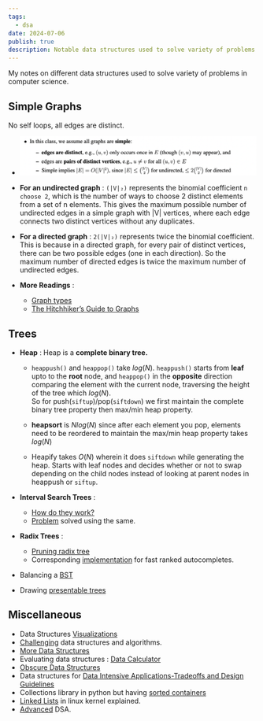 ```yaml
---
tags:
  - dsa
date: 2024-07-06
publish: true
description: Notable data structures used to solve variety of problems in computer science.
---
```


My notes on different data structures used to solve variety of problems in computer science.

## Simple Graphs 
No self loops, all edges are distinct.

* ![simple graphs](../images/simple_graphs.png)

* **For an undirected graph** :
`(|V|₂)` represents the binomial coefficient `n choose 2`, which is the number of ways to choose 2 distinct elements from a set of n elements. This gives the maximum possible number of undirected edges in a simple graph with |V| vertices, where each edge connects two distinct vertices without any duplicates.

* **For a directed graph** : 
`2(|V|₂)` represents twice the binomial coefficient. This is because in a directed graph, for every pair of distinct vertices, there can be two possible edges (one in each direction). So the maximum number of directed edges is twice the maximum number of undirected edges.

* **More Readings** : 
  * [Graph types](https://www.hillelwayne.com/post/graph-types/)
  * [The Hitchhiker’s Guide to Graphs](https://graphs.apiad.net/)

## Trees

* **Heap** : Heap is a **complete binary tree.** 

  * `heappush()` and `heappop()` take $log(N)$. `heappush()` starts from **leaf** upto to the **root** node, and `heappop()` in the **opposite** direction comparing the element with the current node,  traversing the height of the tree which $log(N)$. <br>So for push(`siftup`)/pop(`siftdown`) we first maintain the complete binary tree property then max/min heap property.  

  * **heapsort** is $Nlog(N)$ since after each element you pop, elements need to be reordered to maintain the max/min heap property takes $log(N)$

  * Heapify takes $O(N)$ wherein it does `siftdown` while generating the heap. Starts with leaf nodes and decides whether or not to swap depending on the child nodes instead of looking at parent nodes in heappush or `siftup`.

* **Interval Search Trees** : 
  * [How do they work?](https://youtu.be/q0QOYtSsTg4)
  * [Problem](https://leetcode.com/problems/merge-intervals/editorial/) solved using the same.

* **Radix Trees** : 
  * [Pruning radix tree](https://seekstorm.com/blog/pruning-radix-trie/)
  * Corresponding [implementation](https://github.com/olympos-labs/pruning-radix-trie) for fast ranked autocompletes.

* Balancing a [BST](https://leetcode.com/problems/balance-a-binary-search-tree/description/comments/1576586)

* Drawing [presentable trees](https://llimllib.github.io/pymag-trees/)

## Miscellaneous

* Data Structures [Visualizations](https://www.cs.usfca.edu/~galles/visualization/Algorithms.html)
* [Challenging](https://austinhenley.com/blog/challengingalgorithms.html) data structures and algorithms.
* [More Data Structures](https://opendatastructures.org/ods-python/)
* Evaluating data structures : [Data Calculator](http://daslab.seas.harvard.edu/datacalculator/)
* [Obscure Data Structures](https://www.reddit.com/r/programming/comments/1cj48q7/what_are_some_cool_but_obscure_data_structures/)
* Data structures for [Data Intensive Applications-Tradeoffs and Design Guidelines](https://cs-people.bu.edu/mathan/publications/fnt23-athanassoulis.pdf)
* Collections library in python but having [sorted containers](https://grantjenks.com/docs/sortedcontainers/)
* [Linked Lists](https://rootfriend.tistory.com/entry/Linux-Kernel-Linked-List-Explained) in linux kernel explained.
* [Advanced](https://courses.csail.mit.edu/6.851/spring21/) DSA.